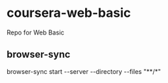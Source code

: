 # coursera-web-basic
Repo for Web Basic

## browser-sync
browser-sync start --server --directory --files "**/*"

